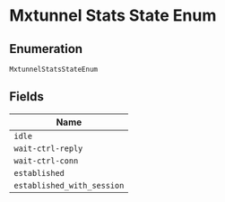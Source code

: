 
# Mxtunnel Stats State Enum

## Enumeration

`MxtunnelStatsStateEnum`

## Fields

| Name |
|  --- |
| `idle` |
| `wait-ctrl-reply` |
| `wait-ctrl-conn` |
| `established` |
| `established_with_session` |

